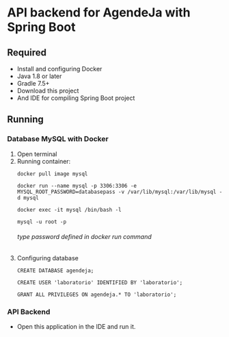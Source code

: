 # API backend for AgendeJa with Spring Boot
## Required

- Install and configuring Docker
- Java 1.8 or later
- Gradle 7.5+
- Download this project
- And IDE for compiling Spring Boot project

## Running

### Database MySQL with Docker
1. Open terminal
2. Running container:
    ``` docker
    docker pull image mysql 
    ```
    ``` docker
    docker run --name mysql -p 3306:3306 -e MYSQL_ROOT_PASSWORD=databasepass -v /var/lib/mysql:/var/lib/mysql -d mysql
    ```
    ``` docker
   docker exec -it mysql /bin/bash -l
    ```
    ``` docker
    mysql -u root -p
    ```
   ###### type password defined in docker run command
3. Configuring database
    ``` mysql
    CREATE DATABASE agendeja;
    ```
   ``` mysql
   CREATE USER 'laboratorio' IDENTIFIED BY 'laboratorio';
    ```
   ``` mysql
   GRANT ALL PRIVILEGES ON agendeja.* TO 'laboratorio';
    ```
   
### API Backend
- Open this application in the IDE and run it.

